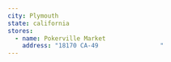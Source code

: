 ```yaml
---
city: Plymouth
state: california
stores:
  - name: Pokerville Market
    address: "18170 CA-49                 "
---
```

